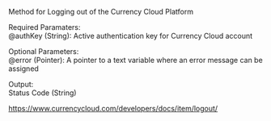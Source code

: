 ﻿Method for Logging out of the Currency Cloud Platform    Required Paramaters:  @authKey (String): Active authentication key for Currency Cloud account    Optional Parameters:  @error (Pointer): A pointer to a text variable where an error message can be assigned    Output:  Status Code (String)    https://www.currencycloud.com/developers/docs/item/logout/